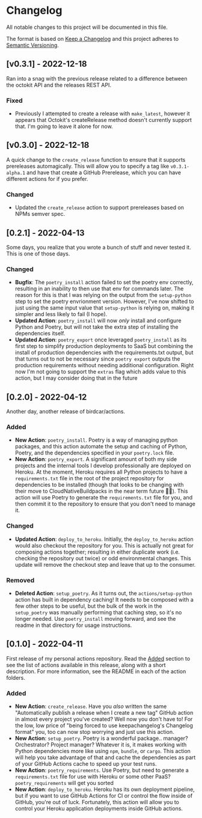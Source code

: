 # Changelog

All notable changes to this project will be documented in this file.

The format is based on [Keep a Changelog](http://keepachangelog.com/)
and this project adheres to [Semantic Versioning](http://semver.org/).

## [v0.3.1] - 2022-12-18

Ran into a snag with the previous release related to a difference between the octokit API and the releases REST API.

### Fixed

- Previously I attempted to create a release with `make_latest`, however it appears that Octokit's createRelease method doesn't currently support that. I'm going to leave it alone for now.

## [v0.3.0] - 2022-12-18

A quick change to the `create_release` function to ensure that it supports prereleases automagically. This will allow you to specify a tag like `v0.3.1-alpha.1` and have that create a GitHub Prerelease, which you can have different actions for if you prefer.

### Changed

- Updated the `create_release` action to support prereleases based on NPMs semver spec.

## [0.2.1] - 2022-04-13

Some days, you realize that you wrote a bunch of stuff and never tested it. This is one of those days.

### Changed

- **Bugfix**: The `poetry_install` action failed to set the poetry env correctly, resulting in an inability to then use that env for commands later. The reason for this is that I was relying on the output from the `setup-python` step to set the poetry envrionment version. However, I've now shifted to just using the same input value that `setup-python` is relying on, making it simpler and less likely to fail (I hope).
- **Updated Action**: `poetry_install` will now _only_ install and configure Python and Poetry, but will not take the extra step of installing the dependencies itself.
- **Updated Action**: `poetry_export` once leveraged `poetry_install` as its first step to simplify production deployments to SaaS but combining the install of production dependencies with the requirements.txt output, but that turns out to not be necessary since `poetry export` outputs the production requirements without needing additional configuration. Right now I'm not going to support the `extras` flag which adds value to this action, but I may consider doing that in the future

## [0.2.0] - 2022-04-12

Another day, another release of birdcar/actions.

### Added
- **New Action**: `poetry_install`. Poetry is a way of managing python packages, and this action automate the setup and caching of Python, Poetry, and the dependencies specified in your `poetry.lock` file.
- **New Action**: `poetry_export`. A significant amount of both my side projects and the internal tools I develop professionally are deployed on Heroku. At the moment, Heroku requires all Python projects to have a `requirements.txt` file in the root of the project repository for dependencies to be installed (though that looks to be changing with their move to CloudNativeBuildpacks in the near term future 🤞🏽). This action will use Poetry to generate the `requirements.txt` file for you, and then commit it to the repository to ensure that you don't need to manage it.

### Changed
- **Updated Action**: `deploy_to_heroku`. Initially, the `deploy_to_heroku` action would also checkout the repository for you. This is actually not great for composing actions together; resulting in either duplicate work (i.e. checking the repository out twice) or odd environmental changes. This update will remove the checkout step and leave that up to the consumer.

### Removed
- **Deleted Action**: `setup_poetry`. As it turns out, the `actions/setup-python` action has built in dependency caching! It needs to be composed with a few other steps to be useful, but the bulk of the work in the `setup_poetry` was manually performing that caching step, so it's no longer needed. Use `poetry_install` moving forward, and see the readme in that directory for usage instructions.

## [0.1.0] - 2022-04-11

First release of my personal actions repository. Read the [Added](#added) section to see the list of actions available in this release, along with a short description. For more information, see the README in each of the action folders.

### Added
- **New Action**: `create_release`. Have you _also_ written the same "Automatically publish a release when I create a new tag" GitHub action in almost every project you've created? Well now you don't have to! For the low, low price of "being forced to use keepachangelog's Changelog format" you, too can now stop worrying and just use this action.
- **New Action**: `setup_poetry`. Poetry is a wonderful package.. manager? Orchestrator? Project manager? Whatever it is, it makes working with Python dependencies more like using `npm`, `bundle`, or `cargo`. This action will help you take advantage of that and cache the dependencies as part of your GitHub Actions cache to speed up your test runs.
- **New Action**: `poetry_requirements`. Use Poetry, but need to generate a `requirements.txt` file for use with Heroku or some other PaaS? `poetry_requirements` will get you sorted
- **New Action**: `deploy_to_heroku`. Heroku has its own deployment pipeline, but if you want to use GitHub Actions for CI or control the flow inside of GitHub, you're out of luck. Fortunately, this action will allow you to control your Heroku application deployments inside GitHub actions.
